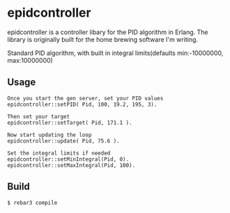epidcontroller
=====

epidcontroller is a controller libary for the PID algorithm in Erlang.
The library is originally built for the home brewing software I'm writing.

Standard PID algorithm, with built in integral limits(defaults min:-10000000, max:10000000)

Usage
-----
    Once you start the gen server, set your PID values
    epidcontroller::setPID( Pid, 100, 19.2, 195, 3).
    
    Then set your target
    epidcontroller::setTarget( Pid, 171.1 ).
    
    Now start updating the loop
    epidcontroller::update( Pid, 75.6 ).
    
    Set the integral limits if needed
    epidcontroller::setMinIntegral(Pid, 0).
    epidcontroller::setMaxIntegral(Pid, 100).

Build
-----

    $ rebar3 compile
